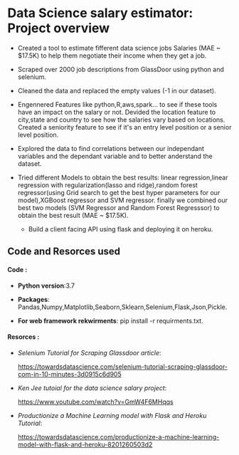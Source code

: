 # Data Science salary estimator: Project overview

* Created a tool to estimate fifferent data science jobs Salaries (MAE ~ $17.5K) to help them negotiate their income when       they get a job.

* Scraped over 2000 job descriptions from GlassDoor using python and selenium.

* Cleaned the data and replaced the empty values (-1 in our dataset).

* Engennered Features like python,R,aws,spark... to see if these tools have an impact on the salary or not.
  Devided the location feature to city,state and country to see how the salaries vary based on locations.
  Created a seniority feature to see if it's an entry level position or a senior level position.
 
* Explored the data to find correlations between our independant variables and the dependant variable and to better             anderstand the dataset.

* Tried different Models to obtain the best results:
  linear regression,linear regression with regularization(lasso and ridge),random forest regressor(using Grid search to get     the best hyper parameters for our model),XGBoost regressor and SVM regressor.
  finally we combined our best two models (SVM Regressor and Random Forest Regresssor) to obtain the best result (MAE ~         $17.5K).
  
  * Build a client facing API using flask and deploying it on heroku.
 
 




## Code and Resorces used

#### Code :

 * **Python version**:3.7

 * **Packages**: Pandas,Numpy,Matplotlib,Seaborn,Sklearn,Selenium,Flask,Json,Pickle.
 
 * **For web framework rekwirments**: pip install -r requirments.txt.
 
#### Resorces : 


 * _Selenium Tutorial for Scraping Glassdoor article_:

   https://towardsdatascience.com/selenium-tutorial-scraping-glassdoor-com-in-10-minutes-3d0915c6d905
 
 * _Ken Jee tutoial for the data science salary project_:
 
   https://www.youtube.com/watch?v=GmW4F6MHqqs
 
 * _Productionize a Machine Learning model with Flask and Heroku Tutorial_: 

   https://towardsdatascience.com/productionize-a-machine-learning-model-with-flask-and-heroku-8201260503d2
